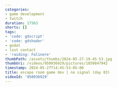 ```yaml
---
categories:
- game development
- twitch
duration: 17563
shorts: []
tags:
- 'code: gdscript'
- 'code: gdshader'
- godot
- lost contact
- 'raiding: Falinere'
thumbPath: /assets/thumbs/2024-05-27-19-45-53.jpg
thumbUri: /videos/950936929/pictures/1859847942
timestamp: 2024-05-27T14:45:53-05:00
title: escape room game dev | no signal (day 83)
videoId: '950936929'
---
```

